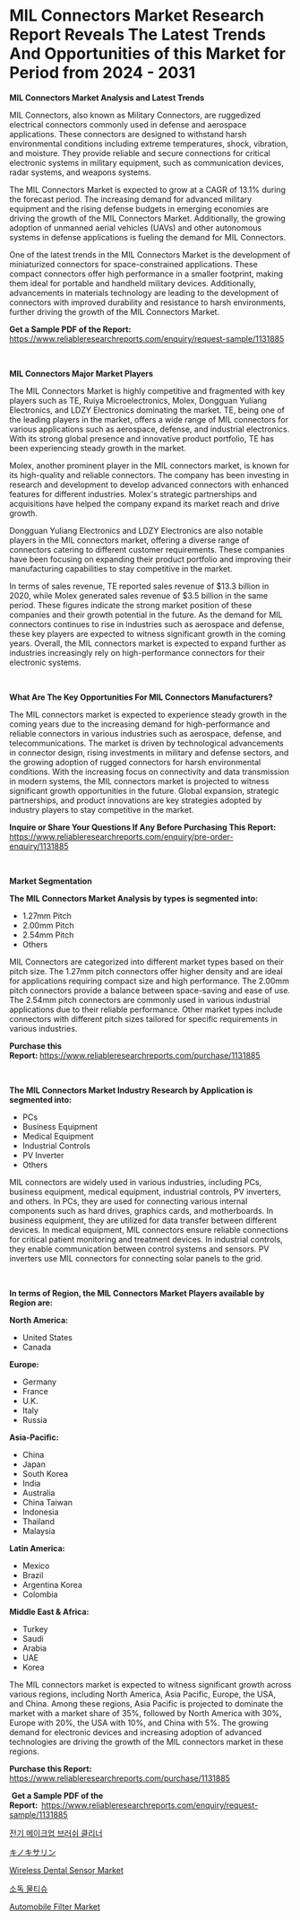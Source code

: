 <p><h1>MIL Connectors Market Research Report Reveals The Latest Trends And Opportunities of this Market for Period from 2024 - 2031</h1></p><p><strong>MIL Connectors Market Analysis and Latest Trends</strong></p>
<p><p>MIL Connectors, also known as Military Connectors, are ruggedized electrical connectors commonly used in defense and aerospace applications. These connectors are designed to withstand harsh environmental conditions including extreme temperatures, shock, vibration, and moisture. They provide reliable and secure connections for critical electronic systems in military equipment, such as communication devices, radar systems, and weapons systems.</p><p>The MIL Connectors Market is expected to grow at a CAGR of 13.1% during the forecast period. The increasing demand for advanced military equipment and the rising defense budgets in emerging economies are driving the growth of the MIL Connectors Market. Additionally, the growing adoption of unmanned aerial vehicles (UAVs) and other autonomous systems in defense applications is fueling the demand for MIL Connectors.</p><p>One of the latest trends in the MIL Connectors Market is the development of miniaturized connectors for space-constrained applications. These compact connectors offer high performance in a smaller footprint, making them ideal for portable and handheld military devices. Additionally, advancements in materials technology are leading to the development of connectors with improved durability and resistance to harsh environments, further driving the growth of the MIL Connectors Market.</p></p>
<p><strong>Get a Sample PDF of the Report:&nbsp;</strong> <a href="https://www.reliableresearchreports.com/enquiry/request-sample/1131885">https://www.reliableresearchreports.com/enquiry/request-sample/1131885</a></p>
<p>&nbsp;</p>
<p><strong>MIL Connectors Major Market Players</strong></p>
<p><p>The MIL Connectors Market is highly competitive and fragmented with key players such as TE, Ruiya Microelectronics, Molex, Dongguan Yuliang Electronics, and LDZY Electronics dominating the market. TE, being one of the leading players in the market, offers a wide range of MIL connectors for various applications such as aerospace, defense, and industrial electronics. With its strong global presence and innovative product portfolio, TE has been experiencing steady growth in the market.</p><p>Molex, another prominent player in the MIL connectors market, is known for its high-quality and reliable connectors. The company has been investing in research and development to develop advanced connectors with enhanced features for different industries. Molex's strategic partnerships and acquisitions have helped the company expand its market reach and drive growth.</p><p>Dongguan Yuliang Electronics and LDZY Electronics are also notable players in the MIL connectors market, offering a diverse range of connectors catering to different customer requirements. These companies have been focusing on expanding their product portfolio and improving their manufacturing capabilities to stay competitive in the market.</p><p>In terms of sales revenue, TE reported sales revenue of $13.3 billion in 2020, while Molex generated sales revenue of $3.5 billion in the same period. These figures indicate the strong market position of these companies and their growth potential in the future. As the demand for MIL connectors continues to rise in industries such as aerospace and defense, these key players are expected to witness significant growth in the coming years. Overall, the MIL connectors market is expected to expand further as industries increasingly rely on high-performance connectors for their electronic systems.</p></p>
<p>&nbsp;</p>
<p><strong>What Are The Key Opportunities For MIL Connectors Manufacturers?</strong></p>
<p><p>The MIL connectors market is expected to experience steady growth in the coming years due to the increasing demand for high-performance and reliable connectors in various industries such as aerospace, defense, and telecommunications. The market is driven by technological advancements in connector design, rising investments in military and defense sectors, and the growing adoption of rugged connectors for harsh environmental conditions. With the increasing focus on connectivity and data transmission in modern systems, the MIL connectors market is projected to witness significant growth opportunities in the future. Global expansion, strategic partnerships, and product innovations are key strategies adopted by industry players to stay competitive in the market.</p></p>
<p><strong>Inquire or Share Your Questions If Any Before Purchasing This Report:</strong> <a href="https://www.reliableresearchreports.com/enquiry/pre-order-enquiry/1131885">https://www.reliableresearchreports.com/enquiry/pre-order-enquiry/1131885</a></p>
<p>&nbsp;</p>
<p><strong>Market Segmentation</strong></p>
<p><strong>The MIL Connectors Market Analysis by types is segmented into:</strong></p>
<p><ul><li>1.27mm Pitch</li><li>2.00mm Pitch</li><li>2.54mm Pitch</li><li>Others</li></ul></p>
<p><p>MIL Connectors are categorized into different market types based on their pitch size. The 1.27mm pitch connectors offer higher density and are ideal for applications requiring compact size and high performance. The 2.00mm pitch connectors provide a balance between space-saving and ease of use. The 2.54mm pitch connectors are commonly used in various industrial applications due to their reliable performance. Other market types include connectors with different pitch sizes tailored for specific requirements in various industries.</p></p>
<p><strong>Purchase this Report:&nbsp;</strong><a href="https://www.reliableresearchreports.com/purchase/1131885">https://www.reliableresearchreports.com/purchase/1131885</a></p>
<p>&nbsp;</p>
<p><strong>The MIL Connectors Market Industry Research by Application is segmented into:</strong></p>
<p><ul><li>PCs</li><li>Business Equipment</li><li>Medical Equipment</li><li>Industrial Controls</li><li>PV Inverter</li><li>Others</li></ul></p>
<p><p>MIL connectors are widely used in various industries, including PCs, business equipment, medical equipment, industrial controls, PV inverters, and others. In PCs, they are used for connecting various internal components such as hard drives, graphics cards, and motherboards. In business equipment, they are utilized for data transfer between different devices. In medical equipment, MIL connectors ensure reliable connections for critical patient monitoring and treatment devices. In industrial controls, they enable communication between control systems and sensors. PV inverters use MIL connectors for connecting solar panels to the grid.</p></p>
<p>&nbsp;</p>
<p><strong>In terms of Region, the MIL Connectors Market Players available by Region are:</strong></p>
<p>
    <p> <strong> North America: </strong>
        <ul>
            <li>United States</li>
            <li>Canada</li>
        </ul>
        </p> 
    <p> <strong> Europe: </strong>
        <ul>
            <li>Germany</li>
            <li>France</li>
            <li>U.K.</li>
            <li>Italy</li>
            <li>Russia</li>
        </ul>
        </p> 
    <p> <strong> Asia-Pacific: </strong>
        <ul>
            <li>China</li>
            <li>Japan</li>
            <li>South Korea</li>
            <li>India</li>
            <li>Australia</li>
            <li>China Taiwan</li>
            <li>Indonesia</li>
            <li>Thailand</li>
            <li>Malaysia</li>
        </ul>
        </p> 
    <p> <strong> Latin America: </strong>
        <ul>
            <li>Mexico</li>
            <li>Brazil</li>
            <li>Argentina Korea</li>
            <li>Colombia</li>
        </ul>
        </p> 
    <p> <strong> Middle East & Africa: </strong>
        <ul>
            <li>Turkey</li>
            <li>Saudi</li>
            <li>Arabia</li>
            <li>UAE</li>
            <li>Korea</li>
        </ul>
    </p>
    </p>
<p><p>The MIL connectors market is expected to witness significant growth across various regions, including North America, Asia Pacific, Europe, the USA, and China. Among these regions, Asia Pacific is projected to dominate the market with a market share of 35%, followed by North America with 30%, Europe with 20%, the USA with 10%, and China with 5%. The growing demand for electronic devices and increasing adoption of advanced technologies are driving the growth of the MIL connectors market in these regions.</p></p>
<p><strong>Purchase this Report: </strong><a href="https://www.reliableresearchreports.com/purchase/1131885">https://www.reliableresearchreports.com/purchase/1131885</a></p>
<p>&nbsp;<strong>Get a Sample PDF of the Report:&nbsp;&nbsp;</strong><a href="https://www.reliableresearchreports.com/enquiry/request-sample/1131885">https://www.reliableresearchreports.com/enquiry/request-sample/1131885</a></p>
<p><strong></strong></p>
<p><p><a href="https://github.com/TrevorKruvalis5678/Market-Research-Report-List-1/blob/main/61888099612.md">전기 메이크업 브러쉬 클리너</a></p><p><a href="https://github.com/avwofrml53535/Market-Research-Report-List-1/blob/main/116167410318.md">キノキサリン</a></p><p><a href="https://github.com/PeterParrish5/Market-Research-Report-List-4/blob/main/wireless-dental-sensor-market.md">Wireless Dental Sensor Market</a></p><p><a href="https://github.com/lzuwsfreyoq70/Market-Research-Report-List-1/blob/main/99313699611.md">소독 물티슈</a></p><p><a href="https://issuu.com/reportprime-2/docs/automobile-filter-market-size-2030.pptx">Automobile Filter Market</a></p></p>